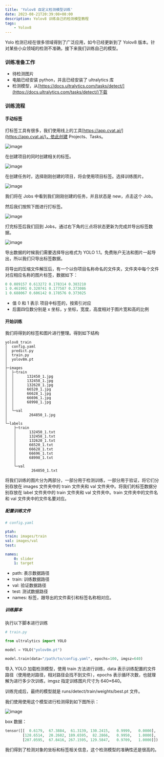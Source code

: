 ```yaml
---
title: 'Yolov8 自定义检测模型训练'
date: 2023-08-21T20:39:08+08:00
description: Yolov8 训练自己的检测模型教程
tags:
    - Yolov8
---
```


Yolo 检测已经在很多领域得到了广泛应用，如今已经更新到了 Yolov8 版本。针对某些小众领域的检测不准确，接下来我们训练自己的模型。

### 训练准备工作

-   待检测图片
-   电脑已经安装 python，并且已经安装了 ultralytics 库
-   检测模型，从[https://docs.ultralytics.com/tasks/detect/](https://docs.ultralytics.com/tasks/detect/)下载

### 训练流程

#### 手动标签

打标签工具有很多，我们使用线上的工具[https://app.cvat.ai/](https://app.cvat.ai/)，依此创建 Projects、Tasks。

![image](https://cdn.jsdelivr.net/gh/Monster-2019/cdn/Snipaste_2023-08-21_21-02-06.jpg)

在创建项目的同时创建相关的标签。

![image](https://cdn.jsdelivr.net/gh/Monster-2019/cdn/Snipaste_2023-08-21_21-04-02.jpg)

在创建任务时，选择刚刚创建的项目，将会使用项目标签。选择训练图片。

![image](https://cdn.jsdelivr.net/gh/Monster-2019/cdn/Snipaste_2023-08-21_21-08-36.jpg)

我们将在 Jobs 中看到我们刚刚创建的任务，并且状态是 new，点击这个 Job。

然后我们按照下图进行打标签。

![image](https://cdn.jsdelivr.net/gh/Monster-2019/cdn/Snipaste_2023-08-21_21-16-36.jpg)

打完标签后我们回到 Jobs，通过右下角的三点将状态更新为完成并导出标签数据。

![image](https://cdn.jsdelivr.net/gh/Monster-2019/cdn/Snipaste_2023-08-21_21-19-46.jpg)

导出数据的时候我们需要选择导出格式为 YOLO 1.1。免费账户无法和图片一起导出，所以我们只导出标签数据。

将导出的压缩文件解压后，有一个以你项目名称命名的文件夹，文件夹中每个文件对应相应名称的图片标签，数据如下：

```python
0 0.089157 0.613272 0.178314 0.383210
1 0.461991 0.320741 0.177587 0.373086
1 0.688067 0.606142 0.178576 0.373025
```

-   值 0 和 1 表示 项目中标签的，按索引对应
-   后面四位数分别是 x 坐标，y 坐标，宽度，高度相对于图片宽和高的比例

#### 开始训练

我们将得到的标签和图片进行整理。得到如下结构

```
yolov8_train
│  config.yaml
│  predict.py
│  train.py
│  yolov8m.pt
│
├─images
│  ├─train
│  │      132450_1.jpg
│  │      132458_1.jpg
│  │      132620_1.jpg
│  │      66520_1.jpg
│  │      66628_1.jpg
│  │      66696_1.jpg
│  │      68998_1.jpg
│  │
│  └─val
│          264850_1.jpg
│
└─labels
    ├─train
    │      132450_1.txt
    │      132458_1.txt
    │      132620_1.txt
    │      66520_1.txt
    │      66628_1.txt
    │      66696_1.txt
    │      68998_1.txt
    │
    └─val
            264850_1.txt
```

将我们训练的图片分为两部分，一部分用于检测训练，一部分用于验证，将它们分别存放在 images 文件夹中的 train 文件夹和 val 文件夹中。将我们的标签数据分别存放在 label 文件夹中的 train 文件夹和 val 文件夹中。train 文件夹中的文件名和 val 文件夹中的文件名要对应。

##### 配置训练文件

```yaml
# config.yaml

ptah:
train: images/train
val: images/val
test:

names:
    0: slider
    1: target
```

-   path: 表示数据路径
-   train: 训练数据路径
-   val: 验证数据路径
-   test: 测试数据路径
-   names: 标签，跟导出的文件索引和标签名称相对应。

##### 训练脚本

执行以下脚本进行训练

```python
# train.py

from ultralytics import YOLO

model = YOLO("yolov8m.pt")

model.train(data="/path/to/config.yaml", epochs=100, imgsz=640)

```

导入 YOLO 加载检测模型，使用 train 方法进行训练，data 表示训练配置的文件路径（使用绝对路径，相对路径会找不到文件），epochs 表示循环次数，也就理解为进行多少次训练，imgsz 指定训练图片尺寸为 640×640。

训练完成后，最终的模型就是 runs/detect/train/weights/best.pt 文件。

我们使用使用这个模型进行检测得到如下图所示：

![image](https://cdn.jsdelivr.net/gh/Monster-2019/cdn/Snipaste_2023-08-21_22-44-19.jpg)

box 数据：

```python
tensor([[  0.6179,  67.3884,  61.3139, 130.2415,   0.9999,   0.0000],
        [128.6514,  20.2602, 189.6595,  82.2866,   0.9950,   1.0000],
        [207.0595,  67.8416, 267.1595, 129.5847,   0.9709,   1.0000]])
```

我们得到了检测对象的坐标和标签相关信息，这个检测模型的准确性还是很高的。
